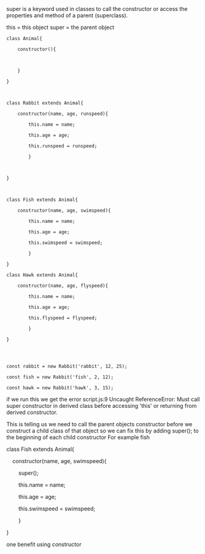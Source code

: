 

super is a keyword used in classes to call the constructor or access the properties and method of a parent (superclass).

this = this object
super = the parent object 



```
class Animal{

    constructor(){

  

    }

}

  

class Rabbit extends Animal{

    constructor(name, age, runspeed){

        this.name = name;

        this.age = age;

        this.runspeed = runspeed;

        }

  

}

  

class Fish extends Animal{

    constructor(name, age, swimspeed){

        this.name = name;

        this.age = age;

        this.swimspeed = swimspeed;

        }

}

class Hawk extends Animal{

    constructor(name, age, flyspeed){

        this.name = name;

        this.age = age;

        this.flyspeed = flyspeed;

        }

}

  
  

const rabbit = new Rabbit('rabbit', 12, 25);

const fish = new Rabbit('fish', 2, 12);

const hawk = new Rabbit('hawk', 3, 15);
```


if we run this we get the error script.js:9 Uncaught ReferenceError: Must call super constructor in derived class before accessing 'this' or returning from derived constructor.

This is telling us we need to call the parent objects constructor before we construct a child class of that object so we can fix this by adding super(); to the beginning of each child constructor For example fish 

  

class Fish extends Animal{

    constructor(name, age, swimspeed){

        super();

        this.name = name;

        this.age = age;

        this.swimspeed = swimspeed;

        }

}


one benefit using constructor 

